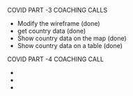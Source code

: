 COVID PART -3 COACHING CALLS
- Modify the wireframe (done)
- get country data (done)
- Show country data on the map (done)
- Show country data on a table (done)


COVID PART -4 COACHING CALL

-
-
-